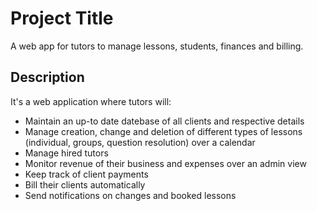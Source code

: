 # Project Title
A web app for tutors to manage lessons, students, finances and billing.
## Description
It's a web application where tutors will:
- Maintain an up-to date datebase of all clients and respective details
- Manage creation, change and deletion of different types of lessons (individual, groups, question resolution) over a calendar
- Manage hired tutors
- Monitor revenue of their business and expenses over an admin view
- Keep track of client payments
- Bill their clients automatically
- Send notifications on changes and booked lessons